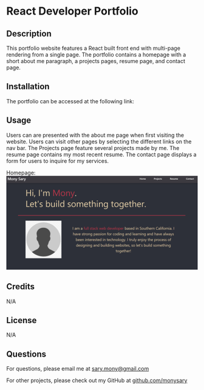 # React Developer Portfolio

## Description
This portfolio website features a React built front end with multi-page rendering from a single page. The portfolio contains a homepage with a short about me paragraph, a projects pages, resume page, and contact page.

## Installation
The portfolio can be accessed at the following link: 

## Usage
Users can are presented with the about me page when first visiting the website. Users can visit other pages by selecting the different links on the nav bar. The Projects page feature several projects made by me. The resume page contains my most recent resume. The contact page displays a form for users to inquire for my services.

Homepage:
![portfolio-homepage](./src/assets/images/portfolio-homepage.png)

## Credits
N/A

## License
N/A

## Questions
For questions, please email me at sary.mony@gmail.com

For other projects, please check out my GitHub at [github.com/monysary](github.com/monysary)